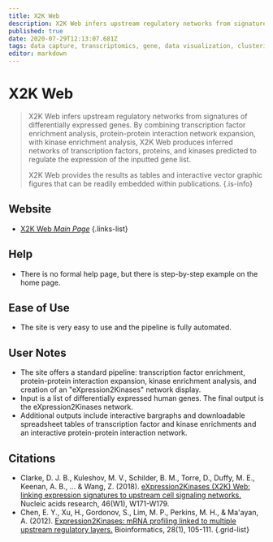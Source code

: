 ```yaml
---
title: X2K Web
description: X2K Web infers upstream regulatory networks from signatures of differentially expressed genes.
published: true
date: 2020-07-29T12:13:07.681Z
tags: data capture, transcriptomics, gene, data visualization, clustering, gene expression, data export, omics, eukaryota, model, interaction, protein-protein, networks, enrichment, regulation, epigenetic
editor: markdown
---
```


# X2K Web

> X2K Web infers upstream regulatory networks from signatures of differentially expressed genes. By combining transcription factor enrichment analysis, protein-protein interaction network expansion, with kinase enrichment analysis, X2K Web produces inferred networks of transcription factors, proteins, and kinases predicted to regulate the expression of the inputted gene list. 
>
> X2K Web provides the results as tables and interactive vector graphic figures that can be readily embedded within publications.
{.is-info}

 

## Website 

- [X2K Web *Main Page*](https://amp.pharm.mssm.edu/X2K/)
 {.links-list}

## Help

- There is no formal help page, but there is step-by-step example on the home page. 

## Ease of Use

- The site is very easy to use and the pipeline is fully automated. 

## User Notes

- The site offers a standard pipeline: transcription factor enrichment, protein-protein interaction expansion, kinase enrichment analysis, and creation of an "eXpression2Kinases" network display.
- Input is a list of differentially expressed human genes. The final output is the eXpression2Kinases network. 
- Additional outputs include interactive bargraphs and downloadable spreadsheet tables of transcription factor and kinase enrichments and an interactive protein-protein interaction network. 

## Citations

- Clarke, D. J. B., Kuleshov, M. V., Schilder, B. M., Torre, D., Duffy, M. E., Keenan, A. B., ... & Wang, Z. (2018). [eXpression2Kinases (X2K) Web: linking expression signatures to upstream cell signaling networks.](https://academic.oup.com/nar/article/46/W1/W171/5003452) Nucleic acids research, 46(W1), W171-W179.
- Chen, E. Y., Xu, H., Gordonov, S., Lim, M. P., Perkins, M. H., & Ma'ayan, A. (2012). [Expression2Kinases: mRNA profiling linked to multiple upstream regulatory layers.](https://academic.oup.com/bioinformatics/article/28/1/105/221805) Bioinformatics, 28(1), 105-111.
{.grid-list}